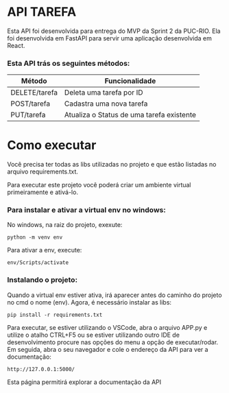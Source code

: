 # API TAREFA
Esta API foi desenvolvida para entrega do MVP da Sprint 2 da PUC-RIO. Ela foi desenvolvida em FastAPI para servir uma aplicação
desenvolvida em React.

### Esta API trás os seguintes métodos:

| Método           | Funcionalidade                            |
|------------------|-------------------------------------------|
| DELETE/tarefa    | Deleta uma tarefa por ID                  |
| POST/tarefa      | Cadastra uma nova tarefa                  |
| PUT/tarefa       | Atualiza o Status de uma tarefa existente |

# Como executar

Você precisa ter todas as libs utilizadas no projeto e que estão listadas no arquivo requirements.txt.

Para executar este projeto você poderá criar um ambiente virtual primeiramente e ativá-lo.

### Para instalar e ativar a virtual env no windows:

No windows, na raiz do projeto, exexute:
```
python -m venv env
```

Para ativar a env, execute:
```
env/Scripts/activate
```

### Instalando o projeto:

Quando a virtual env estiver ativa, irá aparecer antes do caminho do projeto no cmd o nome (env). Agora, é necessário instalar as libs:
```
pip install -r requirements.txt
```

Para executar, se estiver utilizando o VSCode, abra o arquivo APP.py e utilize o atalho CTRL+F5 ou se estiver utilizando outro IDE de desenvolvimento
procure nas opções do menu a opção de executar/rodar. Em seguida, abra o seu navegador e cole o endereço da API para ver a documentação:
```
http://127.0.0.1:5000/
```

Esta página permitirá explorar a documentação da API
```